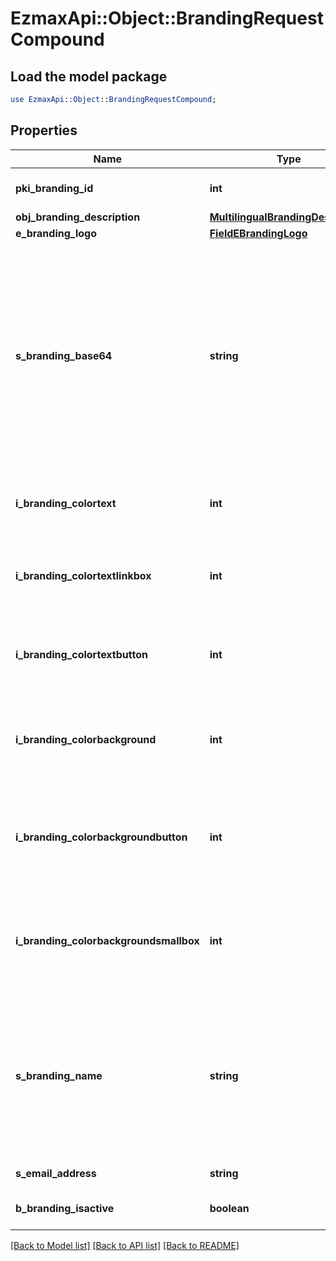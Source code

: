 # EzmaxApi::Object::BrandingRequestCompound

## Load the model package
```perl
use EzmaxApi::Object::BrandingRequestCompound;
```

## Properties
Name | Type | Description | Notes
------------ | ------------- | ------------- | -------------
**pki_branding_id** | **int** | The unique ID of the Branding | [optional] 
**obj_branding_description** | [**MultilingualBrandingDescription**](MultilingualBrandingDescription.md) |  | 
**e_branding_logo** | [**FieldEBrandingLogo**](FieldEBrandingLogo.md) |  | 
**s_branding_base64** | **string** | The Base64 encoded binary content of the branding logo. This need to match image type selected in eBrandingLogo if you supply an image. If you select &#39;Default&#39;, the logo will be deleted and the default one will be used. | [optional] 
**i_branding_colortext** | **int** | The color of the text. This is a RGB color converted into integer | 
**i_branding_colortextlinkbox** | **int** | The color of the text in the link box. This is a RGB color converted into integer | 
**i_branding_colortextbutton** | **int** | The color of the text in the button. This is a RGB color converted into integer | 
**i_branding_colorbackground** | **int** | The color of the background. This is a RGB color converted into integer | 
**i_branding_colorbackgroundbutton** | **int** | The color of the background of the button. This is a RGB color converted into integer | 
**i_branding_colorbackgroundsmallbox** | **int** | The color of the background of the small box. This is a RGB color converted into integer | 
**s_branding_name** | **string** | The name of the Branding  This value will only be set if you wish to overwrite the default name. If you want to keep the default name, leave this property empty | [optional] 
**s_email_address** | **string** | The email address. | [optional] 
**b_branding_isactive** | **boolean** | Whether the Branding is active or not | 

[[Back to Model list]](../README.md#documentation-for-models) [[Back to API list]](../README.md#documentation-for-api-endpoints) [[Back to README]](../README.md)


